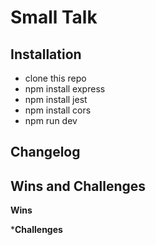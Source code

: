 # Small Talk

## Installation
- clone this repo
- npm install express
- npm install jest
- npm install cors
- npm run dev

## Changelog


## Wins and Challenges

**Wins**


***Challenges**


